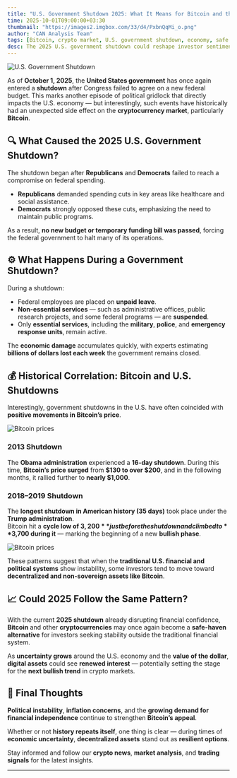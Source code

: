 ```yaml
---
title: "U.S. Government Shutdown 2025: What It Means for Bitcoin and the Crypto Market"
time: 2025-10-01T09:00:00+03:30
thumbnail: "https://images2.imgbox.com/33/d4/PxbnQqMi_o.png"
author: "CAN Analysis Team"
tags: [Bitcoin, crypto market, U.S. government shutdown, economy, safe haven, inflation, political instability]
desc: The 2025 U.S. government shutdown could reshape investor sentiment — with Bitcoin potentially emerging once again as a safe-haven asset amid rising political and economic uncertainty.
---
```

![U.S. Government Shutdown](https://images2.imgbox.com/33/d4/PxbnQqMi_o.png)

As of **October 1, 2025**, the **United States government** has once again entered a **shutdown** after Congress failed to agree on a new federal budget. This marks another episode of political gridlock that directly impacts the U.S. economy — but interestingly, such events have historically had an unexpected side effect on the **cryptocurrency market**, particularly **Bitcoin**.

## 🔍 What Caused the 2025 U.S. Government Shutdown?

The shutdown began after **Republicans** and **Democrats** failed to reach a compromise on federal spending.

- **Republicans** demanded spending cuts in key areas like healthcare and social assistance.  
- **Democrats** strongly opposed these cuts, emphasizing the need to maintain public programs.  

As a result, **no new budget or temporary funding bill was passed**, forcing the federal government to halt many of its operations.

## ⚙️ What Happens During a Government Shutdown?

During a shutdown:

- Federal employees are placed on **unpaid leave**.  
- **Non-essential services** — such as administrative offices, public research projects, and some federal programs — are **suspended**.  
- Only **essential services**, including the **military**, **police**, and **emergency response units**, remain active.  

The **economic damage** accumulates quickly, with experts estimating **billions of dollars lost each week** the government remains closed.

## 💰 Historical Correlation: Bitcoin and U.S. Shutdowns

Interestingly, government shutdowns in the U.S. have often coincided with **positive movements in Bitcoin’s price**.

![Bitcoin prices](https://images2.imgbox.com/98/71/s1wRXUGA_o.png)

### 2013 Shutdown

The **Obama administration** experienced a **16-day shutdown**. During this time, **Bitcoin’s price surged** from **$130 to over $200**, and in the following months, it rallied further to **nearly $1,000**.

### 2018–2019 Shutdown

The **longest shutdown in American history (35 days)** took place under the **Trump administration**.  
Bitcoin hit a **cycle low of $3,200** just before the shutdown and climbed to **$3,700 during it** — marking the beginning of a new **bullish phase**.

![Bitcoin prices](https://images2.imgbox.com/42/62/i5KfTFig_o.png)

These patterns suggest that when the **traditional U.S. financial and political systems** show instability, some investors tend to move toward **decentralized and non-sovereign assets like Bitcoin**.

## 📈 Could 2025 Follow the Same Pattern?

With the current **2025 shutdown** already disrupting financial confidence, **Bitcoin** and other **cryptocurrencies** may once again become a **safe-haven alternative** for investors seeking stability outside the traditional financial system.

As **uncertainty grows** around the U.S. economy and the **value of the dollar**, **digital assets** could see **renewed interest** — potentially setting the stage for the **next bullish trend** in crypto markets.

## 🧭 Final Thoughts

**Political instability**, **inflation concerns**, and the **growing demand for financial independence** continue to strengthen **Bitcoin’s appeal**.  

Whether or not **history repeats itself**, one thing is clear — during times of **economic uncertainty**, **decentralized assets** stand out as **resilient options**.

Stay informed and follow our **crypto news**, **market analysis**, and **trading signals** for the latest insights.

---